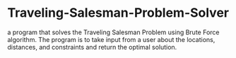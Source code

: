 # Traveling-Salesman-Problem-Solver
a program that solves the Traveling Salesman Problem using Brute Force algorithm. The program is to take input from a user about the locations, distances, and constraints and return the optimal solution.
